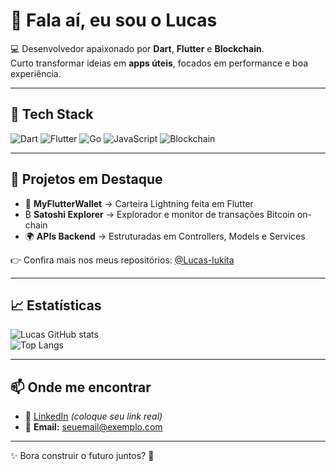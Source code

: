 # 👋 Fala aí, eu sou o Lucas  

💻 Desenvolvedor apaixonado por **Dart**, **Flutter** e **Blockchain**.  
Curto transformar ideias em **apps úteis**, focados em performance e boa experiência.  

---

## 🚀 Tech Stack  

![Dart](https://img.shields.io/badge/Dart-0175C2?style=for-the-badge&logo=dart&logoColor=white)
![Flutter](https://img.shields.io/badge/Flutter-02569B?style=for-the-badge&logo=flutter&logoColor=white)
![Go](https://img.shields.io/badge/Go-00ADD8?style=for-the-badge&logo=go&logoColor=white)
![JavaScript](https://img.shields.io/badge/JavaScript-F7E017?style=for-the-badge&logo=javascript&logoColor=black)
![Blockchain](https://img.shields.io/badge/Blockchain-121D33?style=for-the-badge&logo=bitcoin&logoColor=orange)

---

## 📌 Projetos em Destaque  

- 📱 **MyFlutterWallet** → Carteira Lightning feita em Flutter  
- ₿ **Satoshi Explorer** → Explorador e monitor de transações Bitcoin on-chain  
- 🌍 **APIs Backend** → Estruturadas em Controllers, Models e Services  

👉 Confira mais nos meus repositórios: [@Lucas-lukita](https://github.com/Lucas-lukita)  

---

## 📈 Estatísticas  

![Lucas GitHub stats](https://github-readme-stats.vercel.app/api?username=Lucas-lukita&show_icons=true&theme=tokyonight)  
![Top Langs](https://github-readme-stats.vercel.app/api/top-langs/?username=Lucas-lukita&layout=compact&theme=tokyonight)  

---

## 📫 Onde me encontrar  

- 💼 [LinkedIn](https://linkedin.com) *(coloque seu link real)*  
- 📧 **Email:** seuemail@exemplo.com  

---

✨ Bora construir o futuro juntos? 🚀  
